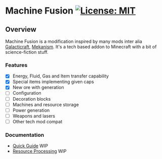 # Machine Fusion [![License: MIT](https://img.shields.io/badge/License-MIT-yellow.svg)](https://opensource.org/licenses/MIT)

## Overview
Machine Fusion is a modification inspired by many mods inter alia [Galacticraft](https://github.com/TeamGalacticraft/Galacticraft), [Mekanism](https://github.com/mekanism/Mekanism). 
It's a tech based addon to Minecraft with a bit of science-fiction stuff.

### Features
* [x] Energy, Fluid, Gas and Item transfer capability
* [x] Special items implementing given caps
* [x] New ore with generation
* [ ] Configuration
* [ ] Decoration blocks
* [ ] Machines and resource storage
* [ ] Power generation
* [ ] Weapons and lasers
* [ ] Other tech mod compat

### Documentation
* [Quick Guide]() WIP
* [Resource Processing]() WIP